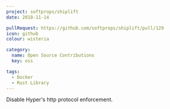 ```yaml
---
project: softprops/shiplift
date: 2018-11-14

pullRequest: https://github.com/softprops/shiplift/pull/129
icon: github
colour: wisteria

category:
  name: Open Source Contributions
  key: oss

tags:
  - Docker
  - Rust Library
---
```

Disable Hyper's http protocol enforcement.
